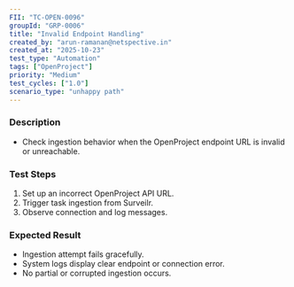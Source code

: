 ```yaml
---
FII: "TC-OPEN-0096"
groupId: "GRP-0006"
title: "Invalid Endpoint Handling"
created_by: "arun-ramanan@netspective.in"
created_at: "2025-10-23"
test_type: "Automation"
tags: ["OpenProject"]
priority: "Medium"
test_cycles: ["1.0"]
scenario_type: "unhappy path"
---
```


### Description
- Check ingestion behavior when the OpenProject endpoint URL is invalid or unreachable.

### Test Steps
1. Set up an incorrect OpenProject API URL.  
2. Trigger task ingestion from Surveilr.  
3. Observe connection and log messages.  

### Expected Result
- Ingestion attempt fails gracefully.  
- System logs display clear endpoint or connection error.  
- No partial or corrupted ingestion occurs.
